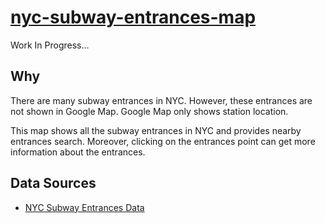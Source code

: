 # [nyc-subway-entrances-map](http://jeanpan.github.io/nyc-subway-entrances-map/)

Work In Progress...

## Why

There are many subway entrances in NYC. However, these entrances are not shown in Google Map. Google Map only shows station location.

This map shows all the subway entrances in NYC and provides nearby entrances search. Moreover, clicking on the entrances point can get more information about the entrances.

## Data Sources

- [NYC Subway Entrances Data](https://data.ny.gov/)
